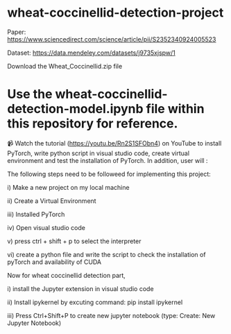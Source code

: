 # wheat-coccinellid-detection-project

Paper: https://www.sciencedirect.com/science/article/pii/S2352340924005523

Dataset: https://data.mendeley.com/datasets/j9735xjspw/1

Download the Wheat_Coccinellid.zip file

# Use the wheat-coccinellid-detection-model.ipynb file within this repository for reference.

📹 Watch the tutorial (https://youtu.be/Rn2S1SFObn4) on YouTube to install PyTorch, write python script in visual studio code, create virtual environment and test the installation of PyTorch. In addition, user will :  

The following steps need to be followeed for implementing this project:

i) Make a new project on my local machine

ii) Create a Virtual Environment

iii) Installed PyTorch

iv) Open visual studio code

v) press ctrl + shift + p to select the interpreter

vi) create a python file and write the script to check the installation of pyTorch and availability of CUDA

Now for wheat coccinellid detection part,

i) install the Jupyter extension in visual studio code

ii) Install ipykernel by excuting command: pip install ipykernel

iii) Press Ctrl+Shift+P to create new jupyter notebook (type: Create: New Jupyter Notebook)

